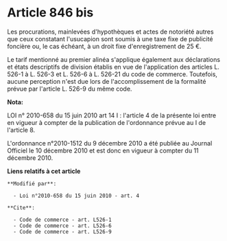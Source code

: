 # Article 846 bis

Les procurations, mainlevées d'hypothèques et actes de notoriété autres que ceux constatant l'usucapion sont soumis à une
taxe fixe de publicité foncière ou, le cas échéant, à un droit fixe d'enregistrement de 25 €. 

Le tarif mentionné au premier alinéa s'applique également aux déclarations et états descriptifs de division établis en vue de
l'application des articles L. 526-1 à L. 526-3 et L. 526-6 à L. 526-21 du code de commerce. Toutefois, aucune perception
n'est due lors de l'accomplissement de la formalité prévue par l'article L. 526-9 du même code.

**Nota:**

LOI n° 2010-658 du 15 juin 2010 art 14 I : l'article 4 de la présente loi entre en vigueur à compter de la publication de
l'ordonnance prévue au I de l'article 8.

L'ordonnance n°2010-1512 du 9 décembre 2010 a été publiée au Journal Officiel le 10 décembre 2010 et est donc en vigueur à
compter du 11 décembre 2010.

**Liens relatifs à cet article**

	**Modifié par**:

	  - Loi n°2010-658 du 15 juin 2010 - art. 4

	**Cite**:

	  - Code de commerce - art. L526-1
	  - Code de commerce - art. L526-6
	  - Code de commerce - art. L526-9
